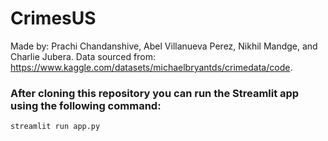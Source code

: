 # CrimesUS

Made by: Prachi Chandanshive, Abel Villanueva Perez, Nikhil Mandge, and Charlie Jubera.
Data sourced from: https://www.kaggle.com/datasets/michaelbryantds/crimedata/code.

### After cloning this repository you can run the Streamlit app using the following command: 
    streamlit run app.py
